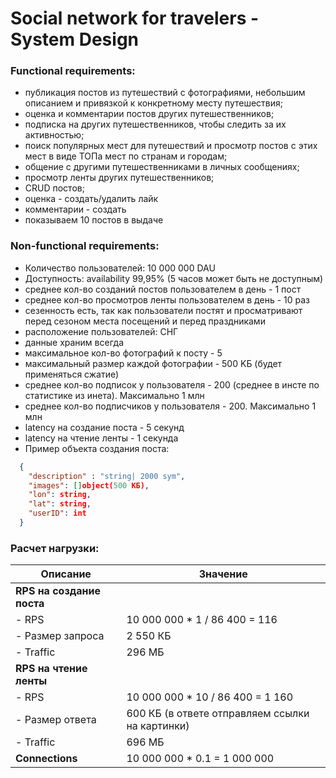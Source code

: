 # Social network for travelers - System Design

### Functional requirements:

- публикация постов из путешествий с фотографиями, небольшим описанием и привязкой к конкретному месту путешествия;
- оценка и комментарии постов других путешественников;
- подписка на других путешественников, чтобы следить за их активностью;
- поиск популярных мест для путешествий и просмотр постов с этих мест в виде ТОПа мест по странам и городам;
- общение с другими путешественниками в личных сообщениях;
- просмотр ленты других путешественников;
- CRUD постов; 
- оценка - создать/удалить лайк
- комментарии - создать
- показываем 10 постов в выдаче



### Non-functional requirements:

- Количество пользователей: 10 000 000 DAU
- Доступность: availability 99,95% (5 часов может быть не доступным)
- среднее кол-во созданий постов пользователем в день - 1 пост
- среднее кол-во просмотров ленты пользователем в день - 10 раз
- сезенность есть, так как пользователи постят и просматривают перед сезоном места посещений и перед праздниками
- расположение пользователей: СНГ
- данные храним всегда
- максимальное кол-во фотографий к посту - 5
- максимальный размер каждой фотографии -  500 KБ (будет применяться сжатие)
- среднее кол-во подписок у пользователя - 200 (среднее в инсте по статистике из инета). Максимально 1 млн
- среднее кол-во подписчиков у пользователя - 200. Максимально 1 млн
- latency на создание поста - 5 секунд
- latency на чтение ленты - 1 секунда
- Пример объекта создания поста:
```json
  {
    "description" : "string| 2000 sym",
    "images": []object(500 KБ),
    "lon": string,
    "lat": string,
    "userID": int
  }
```

### Расчет нагрузки:

| **Описание**                  | **Значение**                        |
|-------------------------------|-------------------------------------|
| **RPS на создание поста**     |                                     |
| - RPS                         | 10 000 000 * 1 / 86 400 = 116       |
| - Размер запроса              | 2 550 КБ                            |
| - Traffic                     | 296 МБ                              |
| **RPS на чтение ленты**       |                                     |
| - RPS                         | 10 000 000 * 10 / 86 400 = 1 160    |
| - Размер ответа               | 600 КБ (в ответе отправляем ссылки на картинки) |
| - Traffic                     | 696 МБ                              |
| **Connections**               | 10 000 000 * 0.1 = 1 000 000        |

